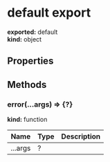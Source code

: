# default export      
  
**exported:** default      
**kind:** object      
  
  
## Properties      
  
  
## Methods      
  
### error(...args) => {?}        
  
**kind:** function        
  
  
  
| Name | Type | Description |          
|------|------|-------------|          
| ...args | ? |   |        
  
  
  
